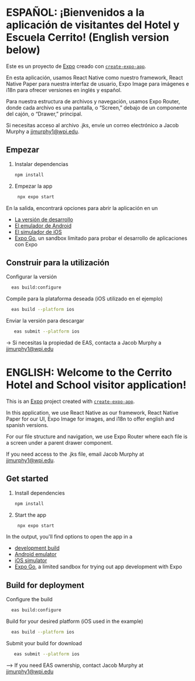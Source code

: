 
# ESPAÑOL: ¡Bienvenidos a la aplicación de visitantes del Hotel y Escuela Cerrito! (English version below)

Este es un proyecto de [Expo](https://expo.dev) creado con
[`create-expo-app`](https://www.npmjs.com/package/create-expo-app).

En esta aplicación, usamos React Native como nuestro framework, React Native Paper para nuestra interfaz de usuario, Expo Image para imágenes e i18n para ofrecer versiones en inglés y español.

Para nuestra estructura de archivos y navegación, usamos Expo Router, donde cada archivo es una pantalla, o “Screen,” debajo de un componente del cajón, o “Drawer,” principal.

Si necesitas acceso al archivo .jks, envíe un correo electrónico a Jacob Murphy a jjmurphy1@wpi.edu.

## Empezar

1. Instalar dependencias

   ```bash
   npm install
   ```

2. Empezar la app

   ```bash
    npx expo start
   ```

En la salida, encontrará opciones para abrir la aplicación en un

- [La versión de desarrollo](https://docs.expo.dev/develop/development-builds/introduction/)
- [El emulador de Android](https://docs.expo.dev/workflow/android-studio-emulator/)
- [El simulador de iOS](https://docs.expo.dev/workflow/ios-simulator/)
- [Expo Go](https://expo.dev/go), un sandbox limitado para probar el desarrollo de aplicaciones con Expo

## Construir para la utilización

Configurar la versión
 ```bash
   eas build:configure
   ```
Compile para la plataforma deseada (iOS utilizado en el ejemplo)
 ```bash
   eas build --platform ios
   ```
Enviar la versión para descargar
```bash
   eas submit --platform ios
   ```

→ Si necesitas la propiedad de EAS, contacta a Jacob Murphy a jjmurphy1@wpi.edu 


# ENGLISH: Welcome to the Cerrito Hotel and School visitor application!

This is an [Expo](https://expo.dev) project created with [`create-expo-app`](https://www.npmjs.com/package/create-expo-app).

In this application, we use React Native as our framework, React Native Paper for our UI, Expo Image for images, and i18n to offer english and spanish versions.

For our file structure and navigation, we use Expo Router where each file is a screen under a parent drawer component.

If you need access to the .jks file, email Jacob Murphy at jjmurphy1@wpi.edu.

## Get started

1. Install dependencies

   ```bash
   npm install
   ```

2. Start the app

   ```bash
    npx expo start
   ```

In the output, you'll find options to open the app in a

- [development build](https://docs.expo.dev/develop/development-builds/introduction/)
- [Android emulator](https://docs.expo.dev/workflow/android-studio-emulator/)
- [iOS simulator](https://docs.expo.dev/workflow/ios-simulator/)
- [Expo Go](https://expo.dev/go), a limited sandbox for trying out app development with Expo

## Build for deployment

Configure the build
 ```bash
   eas build:configure
   ```
Build for your desired platform (iOS used in the example)
 ```bash
   eas build --platform ios
   ```
Submit your build for download
```bash
   eas submit --platform ios
   ```

--> If you need EAS ownership, contact Jacob Murphy at jjmurphy1@wpi.edu 
